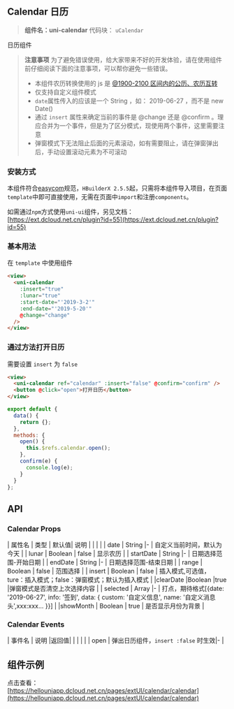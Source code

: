 ## Calendar 日历

> **组件名：uni-calendar**
> 代码块： `uCalendar`

日历组件

> **注意事项**
> 为了避免错误使用，给大家带来不好的开发体验，请在使用组件前仔细阅读下面的注意事项，可以帮你避免一些错误。
>
> - 本组件农历转换使用的 js 是 [@1900-2100 区间内的公历、农历互转](https://github.com/jjonline/calendar.js)
> - 仅支持自定义组件模式
> - `date`属性传入的应该是一个 String ，如： 2019-06-27 ，而不是 new Date()
> - 通过 `insert` 属性来确定当前的事件是 @change 还是 @confirm 。理应合并为一个事件，但是为了区分模式，现使用两个事件，这里需要注意
> - 弹窗模式下无法阻止后面的元素滚动，如有需要阻止，请在弹窗弹出后，手动设置滚动元素为不可滚动

### 安装方式

本组件符合[easycom](https://uniapp.dcloud.io/collocation/pages?id=easycom)规范，`HBuilderX 2.5.5`起，只需将本组件导入项目，在页面`template`中即可直接使用，无需在页面中`import`和注册`components`。

如需通过`npm`方式使用`uni-ui`组件，另见文档：[https://ext.dcloud.net.cn/plugin?id=55](https://ext.dcloud.net.cn/plugin?id=55)

### 基本用法

在 `template` 中使用组件

```html
<view>
  <uni-calendar
    :insert="true"
    :lunar="true"
    :start-date="'2019-3-2'"
    :end-date="'2019-5-20'"
    @change="change"
  />
</view>
```

### 通过方法打开日历

需要设置 `insert` 为 `false`

```html
<view>
  <uni-calendar ref="calendar" :insert="false" @confirm="confirm" />
  <button @click="open">打开日历</button>
</view>
```

```javascript
export default {
  data() {
    return {};
  },
  methods: {
    open() {
      this.$refs.calendar.open();
    },
    confirm(e) {
      console.log(e);
    }
  }
};
```

## API

### Calendar Props

| 属性名 | 类型 | 默认值| 说明 |
| | |
| date | String |- | 自定义当前时间，默认为今天 |
| lunar | Boolean | false | 显示农历 |
| startDate | String |- | 日期选择范围-开始日期 |
| endDate | String |- | 日期选择范围-结束日期 |
| range | Boolean | false | 范围选择 |
| insert | Boolean | false | 插入模式,可选值，ture：插入模式；false：弹窗模式；默认为插入模式 |
|clearDate |Boolean |true |弹窗模式是否清空上次选择内容 |
| selected | Array |- | 打点，期待格式[{date: '2019-06-27', info: '签到', data: { custom: '自定义信息', name: '自定义消息头',xxx:xxx... }}] |
|showMonth | Boolean | true | 是否显示月份为背景 |

### Calendar Events

| 事件名 | 说明 |返回值|
| | | |
| open | 弹出日历组件，`insert :false` 时生效|- |

## 组件示例

点击查看：[https://hellouniapp.dcloud.net.cn/pages/extUI/calendar/calendar](https://hellouniapp.dcloud.net.cn/pages/extUI/calendar/calendar)
